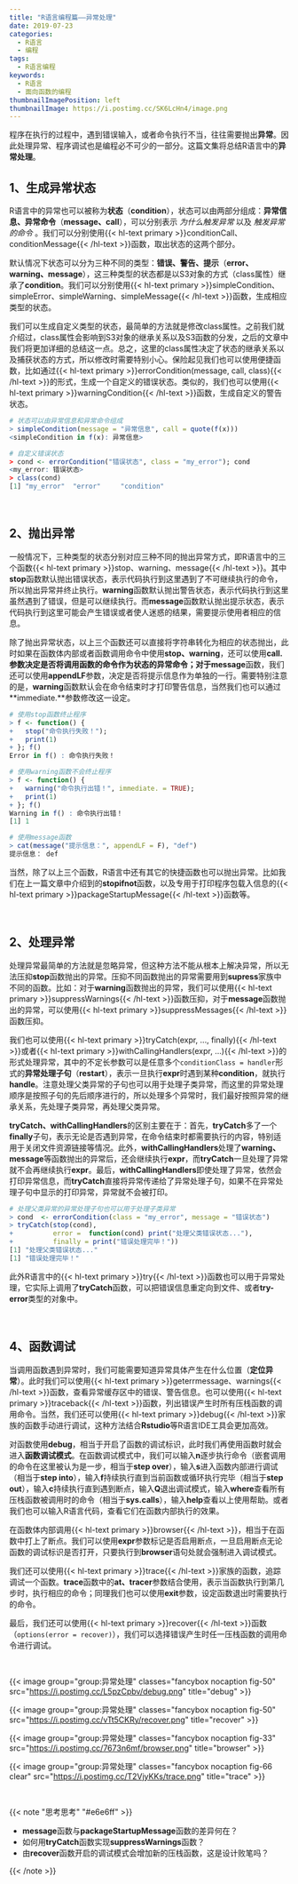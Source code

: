 ```yaml
---
title: "R语言编程篇——异常处理"
date: 2019-07-23
categories:
  - R语言
  - 编程
tags:
  - R语言编程
keywords:
  - R语言
  - 面向函数的编程
thumbnailImagePosition: left
thumbnailImage: https://i.postimg.cc/SK6LcHn4/image.png
---
```


程序在执行的过程中，遇到错误输入，或者命令执行不当，往往需要抛出**异常**。因此处理异常、程序调试也是编程必不可少的一部分。这篇文集将总结R语言中的**异常处理**。

<!--more-->

<!-- toc -->


## 1、生成异常状态

R语言中的异常也可以被称为**状态**（**condition**），状态可以由两部分组成：**异常信息、异常命令**（**message、call**），可以分别表示 *为什么触发异常* 以及 *触发异常的命令* 。我们可以分别使用{{< hl-text primary >}}conditionCall、conditionMessage{{< /hl-text >}}函数，取出状态的这两个部分。

默认情况下状态可以分为三种不同的类型：**错误、警告、提示**（**error、warning、message**），这三种类型的状态都是以S3对象的方式（class属性）继承了**condition**。我们可以分别使用{{< hl-text primary >}}simpleCondition、simpleError、simpleWarning、simpleMessage{{< /hl-text >}}函数，生成相应类型的状态。

我们可以生成自定义类型的状态，最简单的方法就是修改class属性。之前我们就介绍过，class属性会影响到S3对象的继承关系以及S3函数的分发，之后的文章中我们将更加详细的总结这一点。总之，这里的class属性决定了状态的继承关系以及捕获状态的方式，所以修改时需要特别小心。保险起见我们也可以使用便捷函数，比如通过{{< hl-text primary >}}errorCondition(message, call, class){{< /hl-text >}}的形式，生成一个自定义的错误状态。类似的，我们也可以使用{{< hl-text primary >}}warningCondition{{< /hl-text >}}函数，生成自定义的警告状态。

```R
# 状态可以由异常信息和异常命令组成
> simpleCondition(message = "异常信息", call = quote(f(x)))
<simpleCondition in f(x): 异常信息>

# 自定义错误状态
> cond <- errorCondition("错误状态", class = "my_error"); cond
<my_error: 错误状态>
> class(cond)
[1] "my_error"  "error"     "condition"
```

<br>

## 2、抛出异常

一般情况下，三种类型的状态分别对应三种不同的抛出异常方式，即R语言中的三个函数{{< hl-text primary >}}stop、warning、message{{< /hl-text >}}。其中**stop**函数默认抛出错误状态，表示代码执行到这里遇到了不可继续执行的命令，所以抛出异常并终止执行。**warning**函数默认抛出警告状态，表示代码执行到这里虽然遇到了错误，但是可以继续执行。而**message**函数默认抛出提示状态，表示代码执行到这里可能会产生错误或者使人迷惑的结果，需要提示使用者相应的信息。

除了抛出异常状态，以上三个函数还可以直接将字符串转化为相应的状态抛出，此时如果在函数体内部或者函数调用命令中使用**stop、warning**，还可以使用**call.**参数决定是否将调用函数的命令作为状态的异常命令；对于**message**函数，我们还可以使用**appendLF**参数，决定是否将提示信息作为单独的一行。需要特别注意的是，**warning**函数默认会在命令结束时才打印警告信息，当然我们也可以通过**immediate.**参数修改这一设定。

```R
# 使用stop函数终止程序
> f <- function() {
+   stop("命令执行失败！"); 
+   print(1)
+ }; f()
Error in f() : 命令执行失败！

# 使用warning函数不会终止程序
> f <- function() {
+   warning("命令执行出错！", immediate. = TRUE); 
+   print(1)
+ }; f()
Warning in f() : 命令执行出错！
[1] 1

# 使用message函数
> cat(message("提示信息：", appendLF = F), "def")
提示信息： def
```

当然，除了以上三个函数，R语言中还有其它的快捷函数也可以抛出异常。比如我们在上一篇文章中介绍到的**stopifnot**函数，以及专用于打印程序包载入信息的{{< hl-text primary >}}packageStartupMessage{{< /hl-text >}}函数等。

<br>

## 2、处理异常

处理异常最简单的方法就是忽略异常，但这种方法不能从根本上解决异常，所以无法压抑**stop**函数抛出的异常。压抑不同函数抛出的异常需要用到**supress**家族中不同的函数。比如：对于**warning**函数抛出的异常，我们可以使用{{< hl-text primary >}}suppressWarnings{{< /hl-text >}}函数压抑，对于**message**函数抛出的异常，可以使用{{< hl-text primary >}}suppressMessages{{< /hl-text >}}函数压抑。

我们也可以使用{{< hl-text primary >}}tryCatch(expr, ..., finally){{< /hl-text >}}或者{{< hl-text primary >}}withCallingHandlers(expr, ...){{< /hl-text >}}的形式处理异常，其中的不定长参数可以是任意多个`conditionClass = handler`形式的**异常处理子句**（**restart**），表示一旦执行**expr**时遇到某种**condition**，就执行**handle**。注意处理父类异常的子句也可以用于处理子类异常，而这里的异常处理顺序是按照子句的先后顺序进行的，所以处理多个异常时，我们最好按照异常的继承关系，先处理子类异常，再处理父类异常。

**tryCatch、withCallingHandlers**的区别主要在于：首先，**tryCatch**多了一个**finally**子句，表示无论是否遇到异常，在命令结束时都需要执行的内容，特别适用于关闭文件资源链接等情况。此外，**withCallingHandlers**处理了**warning、message**等函数抛出的异常后，还会继续执行**expr**，而**tryCatch**一旦处理了异常就不会再继续执行**expr**。最后，**withCallingHandlers**即使处理了异常，依然会打印异常信息，而**tryCatch**直接将异常传递给了异常处理子句，如果不在异常处理子句中显示的打印异常，异常就不会被打印。

```R
# 处理父类异常的异常处理子句也可以用于处理子类异常
> cond  <- errorCondition(class = "my_error", message = "错误状态")
> tryCatch(stop(cond), 
+          error =  function(cond) print("处理父类错误状态..."),
+          finally = print("错误处理完毕！"))
[1] "处理父类错误状态..."
[1] "错误处理完毕！"
```

此外R语言中的{{< hl-text primary >}}try{{< /hl-text >}}函数也可以用于异常处理，它实际上调用了**tryCatch**函数，可以把错误信息重定向到文件、或者**try-error**类型的对象中。

<br>

## 4、函数调试

当调用函数遇到异常时，我们可能需要知道异常具体产生在什么位置（**定位异常**）。此时我们可以使用{{< hl-text primary >}}geterrmessage、warnings{{< /hl-text >}}函数，查看异常缓存区中的错误、警告信息。也可以使用{{< hl-text primary >}}traceback{{< /hl-text >}}函数，列出错误产生时所有压栈函数的调用命令。当然，我们还可以使用{{< hl-text primary >}}debug{{< /hl-text >}}家族的函数手动进行调试，这种方法结合**Rstudio**等R语言IDE工具会更加高效。

对函数使用**debug**，相当于开启了函数的调试标识，此时我们再使用函数时就会进入**函数调试模式**。在函数调试模式中，我们可以输入**n**逐步执行命令（嵌套调用的命令在这里被认为是一步，相当于**step over**），输入**s**进入函数内部进行调试（相当于**step into**），输入**f**持续执行直到当前函数或循环执行完毕（相当于**step out**），输入**c**持续执行直到遇到断点，输入**Q**退出调试模式，输入**where**查看所有压栈函数被调用时的命令（相当于**sys.calls**），输入**help**查看以上使用帮助。或者我们也可以输入R语言代码，查看它们在函数内部执行的效果。

在函数体内部调用{{< hl-text primary >}}browser{{< /hl-text >}}，相当于在函数中打上了断点。我们可以使用**expr**参数标记是否启用断点，一旦启用断点无论函数的调试标识是否打开，只要执行到**browser**语句处就会强制进入调试模式。

我们还可以使用{{< hl-text primary >}}trace{{< /hl-text >}}家族的函数，追踪调试一个函数。**trace**函数中的**at、tracer**参数结合使用，表示当函数执行到第几步时，执行相应的命令；同理我们也可以使用**exit**参数，设定函数退出时需要执行的命令。

最后，我们还可以使用{{< hl-text primary >}}recover{{< /hl-text >}}函数（`options(error = recover)`），我们可以选择错误产生时任一压栈函数的调用命令进行调试。

<br>

{{< image group="group:异常处理" classes="fancybox nocaption fig-50" src="https://i.postimg.cc/L5pzCpbv/debug.png" title="debug" >}}

{{< image group="group:异常处理" classes="fancybox nocaption fig-50" src="https://i.postimg.cc/vTt5CKRy/recover.png" title="recover" >}}

{{< image group="group:异常处理" classes="fancybox nocaption fig-33" src="https://i.postimg.cc/7673n6mf/browser.png" title="browser" >}}

{{< image group="group:异常处理" classes="fancybox nocaption fig-66 clear" src="https://i.postimg.cc/T2VjyKKs/trace.png" title="trace" >}}

<br>

{{< note "思考思考" "#e6e6ff" >}}
- **message**函数与**packageStartupMessage**函数的差异何在？
- 如何用**tryCatch**函数实现**suppressWarnings**函数？
- 由**recover**函数开启的调试模式会增加新的压栈函数，这是设计败笔吗？

{{< /note >}}

<br>
